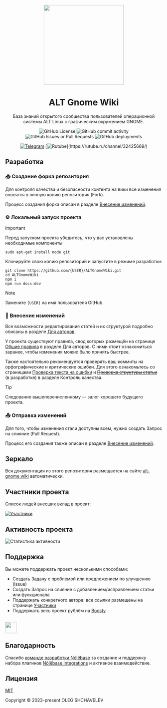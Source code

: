 <div class="header" align="center">

[<img src="https://alt-gnome.wiki/alt-gnome.png" height="256">](https://github.com/OlegShchavelev/ALTRegularGnomeWiki)

# ALT Gnome Wiki

База знаний открытого сообщества пользователей операционной системы ALT Linux с графическим окружением GNOME.

![GitHub License](https://img.shields.io/github/license/OlegShchavelev/ALTGnomeWiki)
![GitHub commit activity](https://img.shields.io/github/commit-activity/y/OlegShchavelev/ALTGnomeWiki)
![GitHub Issues or Pull Requests](https://img.shields.io/github/issues/OlegShchavelev/ALTGnomeWiki)
![GitHub deployments](https://img.shields.io/github/deployments/OlegShchavelev/ALTGnomeWiki/github-pages?label=Last%20Deploy)

[![Telegram](https://img.shields.io/badge/Group-%235AA9E6?logo=telegram&label=Telegram)](https://t.me/alt_gnome)
[![Rutube](https://badgen.net/static/Rutube/Chanel/cyan?icon=https://static.rutube.ru/static/img/favicon-icons/icon.svg")](https://rutube.ru/channel/32425669/)

</div>

## Разработка

### :inbox_tray: Создание форка репозитория

Для контроля качества и безопасности контента на вики все изменения вносятся в личную копию репозитория (Fork).

Процесс создания форка описан в разделе [Внесение изменений](https://alt-gnome.wiki/reference/pages/alteration.html).

### :gear: Локальный запуск проекта

> [!IMPORTANT]
> Перед запуском проекта убедитесь, что у вас установлены необходимые компоненты
>
> ```
> sudo apt-get install node git
> ```

Клонируйте свою копию репозиторий и запустите в режиме разработки:

```shell
git clone https://github.com/{USER}/ALTGnomeWiki.git
cd ALTGnomeWiki
npm i
npm run docs:dev
```

> [!NOTE]
> Замените `{USER}` на имя пользователя GitHub.

### :pencil: Внесение изменений

Все возможности редактирования статей и их структурой подробно описаны в разделе [Для авторов](https://alt-gnome.wiki/reference).

У проекта существуют правила, свод которых размещён на странице [Общие правила](https://alt-gnome.wiki/reference/pages/general-rules.html) в разделе Для авторов. С ними стоит ознакомиться заранее, чтобы изменения можно было принять быстрее.

Также настоятельно рекомендуется проверять ваш коммиты на орфографические и критические ошибки. Для этого ознакомьтесь со страницами [Проверка текста на ошибки](https://alt-gnome.wiki/reference/tests/speller.html) и ~~[Проверка структуры статьи](https://alt-gnome.wiki/reference/tests/remark.html)~~ (в разработке) в разделе Контроль качества.

> [!TIP]
> Следование вышеперечисленному — залог хорошего будущего проекта.

### :outbox_tray: Отправка изменений

Для того, чтобы изменения стали доступны всем, нужно создать Запрос на слияние (Pull Request).

Процесс его создания также описан в разделе [Внесение изменений](https://alt-gnome.wiki/reference/pages/alteration.html#_3-создаем-pull-request).

## Зеркало

Вся документация из этого репозитория размещается на сайте [alt-gnome.wiki](https://alt-gnome.wiki/) автоматически.

## Участники проекта

Список людей внесших вклад в проект:

[![Участники](https://contrib.rocks/image?repo=OlegShchavelev/ALTGnomeWiki)](https://github.com/OlegShchavelev/ALTGnomeWiki/graphs/contributors)

## Активность проекта

![Статистика активности](https://repobeats.axiom.co/api/embed/4637fb51923408d570b8e555b3fde24eedb2bfea.svg 'Repobeats analytics image')

## Поддержка

Вы можете поддержать проект несколькими способами:

- Создать Задачу с проблемой или предложением по улучшению (Issue)
- Создать Запрос на слияние с добавлением/исправлением статьи или функционала
- Поддержать конкретного автора: все ссылки размещены на странице [Участники](https://alt-gnome.wiki/contributions.html)
- Поддержать весь проект рублём на [Boosty](http://boosty.to/alt_gnome)

<div style="max-height: 48px; display: flex">

[<img src="https://github.com/Rirusha/Cassette/assets/95986183/313ee5af-d374-4f95-af62-9445d1c27347" height="36" />](https://boosty.to/alt_gnome)

</div>

## Благодарность

Спасибо [команде разработки Nólëbase](https://github.com/nolebase) за создание и поддержку набора плагинов [Nólëbase Integrations](https://github.com/nolebase/integrations) и активное взаимодействие.

## Лицензия

[MIT](https://github.com/OlegShchavelev/ALTRegularGnomeWiki/blob/main/LICENSE)

Copyright © 2023-present OLEG SHCHAVELEV
